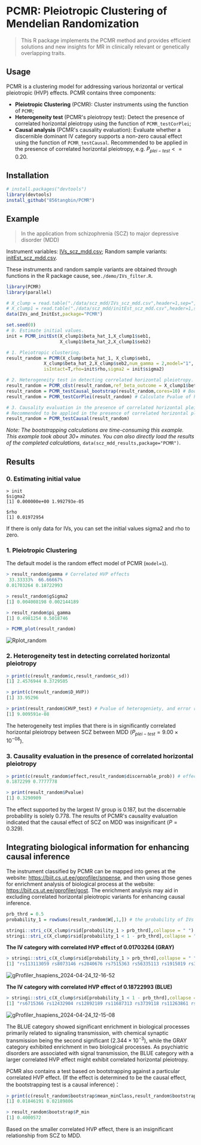 # PCMR: Pleiotropic Clustering of Mendelian Randomization

> This R package implements the PCMR method and provides efficient solutions and new insights for MR in clinically relevant or genetically overlapping traits.

## Usage 

PCMR is a clustering model for addressing various horizontal or vertical pleiotropic (HVP) effects. PCMR contains three components: 

- **Pleiotropic Clustering** (PCMR): Cluster instruments using the function of `PCMR`;
- **Heterogeneity test** (PCMR's pleiotropy test): Detect the presence of correlated horizontal pleiotropy using the function of `PCMR_testCorPlei`;
- **Causal analysis** (PCMR's causality evaluation): Evaluate whether a discernible dominant IV category supports a non-zero causal effect using the function of `PCMR_testCausal`. Recommended to be applied in the presence of correlated horizontal pleiotropy, e.g. $P_{plei-test} <= 0.20$. 

## Installation

```R
# install.packages("devtools")
library(devtools)
install_github("856tangbin/PCMR")
```

## Example

> In the application from schizophrenia (SCZ) to major depressive disorder (MDD)

Instrument variables: [IVs_scz_mdd.csv](data\scz_mdd\IVs_scz_mdd.csv); Random sample variants: [initEst_scz_mdd.csv](data\scz_mdd\initEst_scz_mdd.csv). 

These instruments and random sample variants are obtained through functions in the R package cause, see`./demo/IVs_filter.R`. 

```R
library(PCMR)
library(parallel)

# X_clump = read.table("./data/scz_mdd/IVs_scz_mdd.csv",header=1,sep=",")
# X_clump1 = read.table("./data/scz_mdd/initEst_scz_mdd.csv",header=1,sep=",")
data(IVs_and_InitEst,package="PCMR")

set.seed(0)
# 0. Estimate initial values.
init = PCMR_initEst(X_clump1$beta_hat_1,X_clump1$seb1,
                    X_clump1$beta_hat_2,X_clump1$seb2)

# 1. Pleiotropic clustering.
result_random = PCMR(X_clump$beta_hat_1, X_clump$seb1,
              X_clump$beta_hat_2,X_clump$seb2,num_gamma = 2,model="1",
              isIntact=T,rho=init$rho,sigma2 = init$sigma2)

# 2. Heterogeneity test in detecting correlated horizontal pleiotropy.
result_random = PCMR_cEst(result_random,ref_beta_outcome = X_clump1$beta_hat_2,ref_se_outcome = X_clump1$seb2,cores=10) # Estimate the factor c.
result_random = PCMR_testCausal_bootstrap(result_random,cores=10) # Bootstrapping to estimate D_HVP.
result_random = PCMR_testCorPlei(result_random) # Calculate Pvalue of heterogeneity test according to c and D_HVP.

# 3. Causality evaluation in the presence of correlated horizontal pleiotropy.
# Recommended to be applied in the presence of correlated horizontal pleiotropy, e.g. P_{plei-test} <= 0.20. 
result_random = PCMR_testCausal(result_random)
```

*Note: The bootstrapping calculations are time-consuming this example. This example took about 30+ minutes. You can also directly load the results of the completed calculations,* `data(scz_mdd_results,package="PCMR")`.



## Results

### 0. Estimating initial value

```
> init
$sigma2
[1] 0.000000e+00 1.992793e-05

$rho
[1] 0.01972954
```

If there is only data for IVs, you can set the initial values sigma2 and rho to zero.

### 1. Pleiotropic Clustering

The default model is the random effect model of PCMR (`model=1`).

```R
> result_random$gamma # Correlated HVP effects
 33.33333%  66.66667% 
0.01703264 0.18722993 

> result_random$gSigma2
[1] 0.004008198 0.002144189

> result_random$pi_gamma
[1] 0.4981254 0.5018746

> PCMR_plot(result_random)
```

<img src="README.assets/Rplot_random.svg" alt="Rplot_random" align=center />

### 2. Heterogeneity test in detecting correlated horizontal pleiotropy

```R
> print(c(result_random$c,result_random$c_sd))
[1] 2.4576944 0.3729505

> print(c(result_random$D_HVP))
[1] 33.95296

> print(result_random$CHVP_test) # Pvalue of heterogeniety, and error range of this Pvalue
[1] 9.009591e-08
```

The heterogeneity test implies that there is in significantly correlated horizontal pleiotropy between SCZ between MDD ($P_{plei-test}=9.00\times 10^{-08}$). 

### 3.  Causality evaluation in the presence of correlated horizontal pleiotropy

```R
> print(c(result_random$effect,result_random$discernable_prob)) # effect supported by the largest IV group, and the discernable probability
0.1872299 0.7777778 

> print(result_random$Pvalue)
[1] 0.3290909
```

The effect supported by the largest IV group is 0.187, but the discernable probability is solely 0.778. The results of PCMR's causality evaluation indicated that the causal effect of SCZ on MDD was insignificant ($P=0.329$). 





## Integrating biological information for enhancing causal inference

The instrument classified by PCMR can be mapped into genes at the website: https://biit.cs.ut.ee/gprofiler/snpense, and then using those genes for enrichment analysis of biological process at the website: https://biit.cs.ut.ee/gprofiler/gost. The enrichment analysis may aid in excluding correlated horizontal pleiotropic variants for enhancing causal inference.

```R
prb_thrd = 0.5
probability_1 = rowSums(result_random$W[,1,]) # the probability of IVs belonging to 1th IV category

stringi::stri_c(X_clump$rsid[probability_1 > prb_thrd],collapse = " ") # The IV category with correlated HVP effect of result$gamma[1] 
stringi::stri_c(X_clump$rsid[probability_1 < 1 - prb_thrd],collapse = " ") # The IV category with correlated HVP effect of result$gamma[2] 
```

**The IV category with correlated HVP effect of 0.01703264 (GRAY)**

```R
> stringi::stri_c(X_clump$rsid[probability_1 > prb_thrd],collapse = " ")
[1] "rs113113059 rs8073146 rs2840676 rs7515363 rs56335113 rs1915019 rs308697 rs1615350 rs6001259 rs167924 rs9876421 rs6549963 rs6538539 rs7575796 rs10086619 rs11210892 rs77492327 rs217336 rs2381411 rs39967 rs2910032 rs72802868 rs79212538 rs12771371 rs6984242 rs58120505 rs17731 rs4766428 rs16940992 rs10415576 rs2999392 rs3791710 rs2252074 rs12327967 rs778371 rs4575535 rs10117 rs9687282 rs416571 rs9393698 rs764284 rs12540417 rs7801375 rs2894222 rs9270836 rs215412 rs7647398 rs1430894 rs80094991 rs5751191 rs1451488 rs7563610 rs56245805 rs12991836 rs16825349 rs500102 rs7090337 rs9454727 rs324017 rs61937595 rs2013949 rs1901512 rs10861176 rs2455415 rs10035564 rs34611983 rs17194490 rs12285419 rs3729986 rs6926151 rs71301816 rs4779050 rs867810 rs3795310 rs246024 rs11993663 rs4921741 rs72974238 rs4902961 rs2965189 rs72986630 rs6482437 rs16867571 rs7803571 rs2944839 rs11954859 rs73229090 rs113264400 rs1792709 rs17571951 rs12883788 rs2053079 rs12865628 rs6546857 rs2802535 rs62183855 rs34879738 rs2935244 rs10108980 rs72980087 rs7115692 rs893949 rs7112912 rs3016386 rs79445414 rs713692 rs6798742 rs9813516 rs2909457 rs35734242"
```

![gProfiler_hsapiens_2024-04-24_12-16-52](README.assets/gProfiler_hsapiens_2024-04-24_12-16-52.png)

**The IV category with correlated HVP effect of 0.18722993 (BLUE)**


```R
> stringi::stri_c(X_clump$rsid[probability_1 < 1 - prb_thrd],collapse = " ")
[1] "rs6715366 rs12432904 rs12892189 rs11687313 rs3739118 rs11263861 rs12310367 rs10777956 rs4702 rs67439964 rs11136325 rs4129585 rs3824451 rs7927176 rs12293670 rs12652777 rs149165 rs7830315 rs11941714 rs13145415 rs117145318 rs2333321 rs61405217 rs12498839 rs6943762 rs13233308 rs16851048 rs4636654 rs11027839 rs2456020 rs198806 rs12199613 rs1796518 rs6909479 rs4712938 rs2531806 rs13195636 rs35531336 rs1265099 rs9272446 rs9461856 rs116416291 rs9461916 rs570263 rs9274623 rs209474 rs1144708 rs2967 rs11693094 rs12129573 rs6762456 rs12489270 rs5995756 rs9623320 rs699318 rs4812325 rs60135207 rs13016542 rs7900775 rs11191580 rs79780963 rs2815731 rs9910403 rs8055219 rs187557 rs10860960 rs1604060 rs2241033 rs56393513 rs4936277 rs4987094 rs2514218 rs1881046 rs79210963 rs634940 rs9304548 rs2710323 rs13080668 rs7634476 rs11638554 rs708228 rs35351411 rs3814883 rs2190864 rs7191183 rs72692857 rs13107325 rs7403630 rs11807834 rs72769124 rs145071536 rs9428966 rs4658559 rs2489213 rs7099380 rs6974218 rs74480281 rs11682175 rs12969453 rs74914300 rs72934602 rs4632195 rs9636107 rs505061 rs9318627 rs13407231 rs6701322 rs56205728 rs2255663 rs117472063 rs11664298 rs10894308 rs4936215 rs7001340 rs61786047 rs6520064 rs2238057 rs740417 rs12712510 rs6125656 rs926288"
```
![gProfiler_hsapiens_2024-04-24_12-15-08](README.assets/gProfiler_hsapiens_2024-04-24_12-15-08.png)

The BLUE category showed significant enrichment in biological processes primarily related to signaling transmission, with chemical synaptic transmission being the second significant ($2.344\times 10^{-3}$), while the GRAY category exhibited enrichment in two biological processes. As psychiatric disorders are associated with signal transmission, the BLUE category with a larger correlated HVP effect might exhibit correlated horizontal pleiotropy. 

PCMR also contains a test based on bootstrapping against a particular correlated HVP effect. (If the effect is determined to be the causal effect, the bootstrapping test is a causal inference)：

```R
> print(c(result_random$bootstrap$mean_minClass,result_random$bootstrap$sd_minClass)) # bootstrapping for 1000 times
[1] 0.01846191 0.02189806

> result_random$bootstrap$P_min
[1] 0.4000572
```

Based on the smaller correlated HVP effect, there is an insignificant relationship from SCZ to MDD. 

